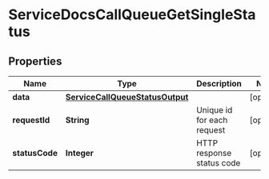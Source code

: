 

# ServiceDocsCallQueueGetSingleStatus


## Properties

| Name | Type | Description | Notes |
|------------ | ------------- | ------------- | -------------|
|**data** | [**ServiceCallQueueStatusOutput**](ServiceCallQueueStatusOutput.md) |  |  [optional] |
|**requestId** | **String** | Unique id for each request |  [optional] |
|**statusCode** | **Integer** | HTTP response status code |  [optional] |



